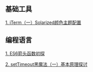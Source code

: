 ## 基础工具
[1. iTerm（一）Solarized颜色主题配置](https://github.com/muwenzi/Blog/issues/1)

## 编程语言
[1. ES6箭头函数初探](https://github.com/muwenzi/Blog/issues/2)

[2. setTimeout黑魔法（一）基本原理探讨](https://github.com/muwenzi/Blog/issues/3)
